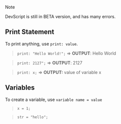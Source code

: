 > [!NOTE]
> DevScript is still in BETA version, and has many errors.

## Print Statement
To print anything, use ```print: value```.
> ```print: "Hello World!";``` => **OUTPUT**: Hello World

> ```print: 2127";``` => **OUTPUT**: 2127

> ```print: x;``` => **OUTPUT:** value of variable x

## Variables
To create a variable, use ```variable name = value```
> ```x = 1;```

> ```str = "hello";```